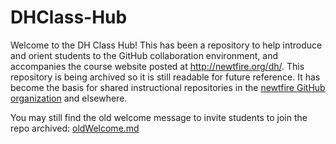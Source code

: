 DHClass-Hub
===========

Welcome to the DH Class Hub! This has been a repository to help introduce and orient students to the GitHub collaboration environment, and accompanies the course website posted at <a href="https://newtfire.org/dh/">http://newtfire.org/dh/</a>. This repository is being archived so it is still readable for future reference. It has become the basis for shared instructional repositories in the [newtfire GitHub organization](https://github.com/newtfire) and elsewhere.  

You may still find the old welcome message to invite students to join the repo archived: [oldWelcome.md](oldWelcome.md)
